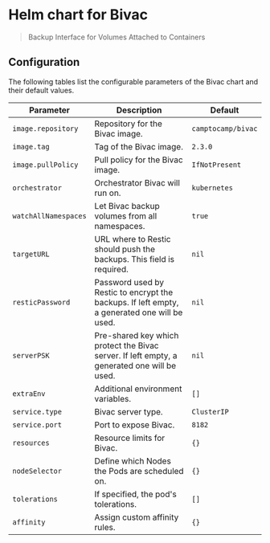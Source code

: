 # Helm chart for Bivac

> Backup Interface for Volumes Attached to Containers

## Configuration

The following tables list the configurable parameters of the Bivac chart and their default values.

| Parameter | Description | Default |
| --------- | ----------- | ------- |
| `image.repository` | Repository for the Bivac image. | `camptocamp/bivac` |
| `image.tag` | Tag of the Bivac image. | `2.3.0` |
| `image.pullPolicy` | Pull policy for the Bivac image. | `IfNotPresent` |
| `orchestrator` | Orchestrator Bivac will run on. | `kubernetes` |
| `watchAllNamespaces` | Let Bivac backup volumes from all namespaces. | `true` |
| `targetURL` | URL where to Restic should push the backups. This field is required. | `nil` |
| `resticPassword` | Password used by Restic to encrypt the backups. If left empty, a generated one will be used. | `nil` |
| `serverPSK` | Pre-shared key which protect the Bivac server. If left empty, a generated one will be used. | `nil` |
| `extraEnv` | Additional environment variables. | `[]` |
| `service.type` | Bivac server type. | `ClusterIP` |
| `service.port` | Port to expose Bivac. | `8182` |
| `resources` | Resource limits for Bivac. | `{}` |
| `nodeSelector` | Define which Nodes the Pods are scheduled on. | `{}` |
| `tolerations` | If specified, the pod's tolerations. | `[]` |
| `affinity` | Assign custom affinity rules. | `{}` |

